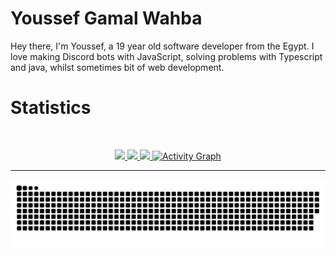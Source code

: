 # Youssef Gamal Wahba 

Hey there, I'm Youssef, a 19 year old software developer from the Egypt. I love making Discord bots with JavaScript, solving problems with Typescript and java, whilst sometimes bit of web development.

# Statistics

&nbsp;
<p align="center">
    <a href="https://github.com/YoussefWahba0/">
        <img src="https://github-readme-stats.vercel.app/api?username=YoussefWahba0&hide=issues,prs&count_private=true&show_owner=true&show_icons=true&bg_color=0d1117&title_color=ffffff&text_color=ffffff&icon_color=00ff99&hide_border=true/" />
    </a>
    <a href="https://github.com/YoussefWahba0/">
        <img src="https://github-readme-stats.vercel.app/api/top-langs/?username=YoussefWahba0&layout=compact&count_private=true&langs_count=8&card_width=445&bg_color=0d1117&title_color=ffffff&text_color=ffffff&icon_color=00ff99&hide_border=true/" />
    </a>
    <a href="https://github.com/YoussefWahba0/">
        <img src="https://github-readme-streak-stats.herokuapp.com?user=YoussefWahba0&hide_border=true&background=0D1117&currStreakLabel=FFFFFF&sideLabels=FFFFFF&currStreakNum=FFFFFF&dates=FFFFFF&sideNums=FFFFFF&fire=00ff99&ring=00ff99&stroke=FFFFFFFF)](https://git.io/streak-stats" />
    </a>
   <a href="https://github.com/YoussefWahba0"><img alt="Activity Graph" src="https://activity-graph.herokuapp.com/graph?username=YoussefWahba0&bg_color=0D1117&color=ffffff&line=00ff99&point=ffffff&area=true&hide_border=true" />
    </a>
</p>

---

![Snake animation](https://github.com/YoussefWahba0/YoussefWahba0/blob/output/github-contribution-grid-snake.svg)

